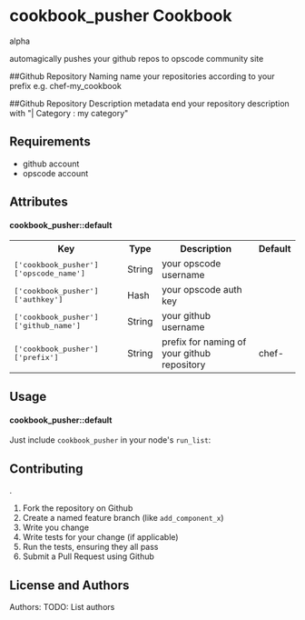 cookbook_pusher Cookbook
===============

alpha 

automagically pushes your github repos to opscode community site

##Github Repository Naming
name your repositories according to your prefix 
e.g. chef-my_cookbook

##Github Repository Description metadata
end your repository description with "| Category : my category"

Requirements
------------

* github account
* opscode account


Attributes
----------
#### cookbook_pusher::default
<table>
  <tr>
    <th>Key</th>
    <th>Type</th>
    <th>Description</th>
    <th>Default</th>
  </tr>
  <tr>
    <td><tt>['cookbook_pusher']['opscode_name']</tt></td>
    <td>String</td>
    <td>your opscode username</td>
    <td></td>
  </tr>
  <td><tt>['cookbook_pusher']['authkey']</tt></td>
    <td>Hash</td>
    <td>your opscode auth key</td>
    <td></td>
  </tr>
  <tr>
    <td><tt>['cookbook_pusher']['github_name']</tt></td>
    <td>String</td>
    <td>your github username</td>
    <td></td>
  </tr>
  <tr>
    <td><tt>['cookbook_pusher']['prefix']</tt></td>
    <td>String</td>
    <td>prefix for naming of your github repository</td>
    <td>chef-</td>
  </tr>
  <tr>
</table>

Usage
-----
#### cookbook_pusher::default

Just include `cookbook_pusher` in your node's `run_list`:


Contributing
------------
.
1. Fork the repository on Github
2. Create a named feature branch (like `add_component_x`)
3. Write you change
4. Write tests for your change (if applicable)
5. Run the tests, ensuring they all pass
6. Submit a Pull Request using Github

License and Authors
-------------------
Authors: TODO: List authors
